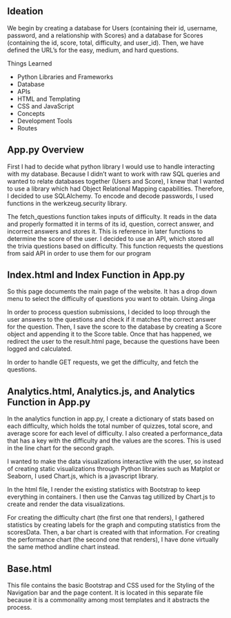 ## Ideation

We begin by creating a database for Users (containing their id, username, password, and a relationship with Scores) and a database for Scores (containing the id, score, total, difficulty, and user_id). Then, we have defined the URL’s for the easy, medium, and hard questions.

Things Learned
- Python Libraries and Frameworks
- Database
- APIs
- HTML and Templating
- CSS and JavaScript
- Concepts
- Development Tools
- Routes





## App.py Overview

First I had to decide what python library I would use to handle interacting with my database. Because I didn’t want to work with raw SQL queries and wanted to relate databases together (Users and Score), I knew that I wanted to use a library which had Object Relational Mapping capabilities. Therefore, I decided to use SQLAlchemy. To encode and decode passwords, I used functions in the werkzeug.security library.

The fetch_questions function takes inputs of difficulty. It reads in the data and properly formatted it in terms of its id, question, correct answer, and incorrect answers and stores it. This is reference in later functions to determine the score of the user. I decided to use an API, which stored all the trivia questions based on difficulty. This function requests the questions from said API in order to use them for our program


## Index.html and Index Function in App.py

So this page documents the main page of the website. It has a drop down menu to select the difficulty of questions you want to obtain. Using Jinga

In order to process question submissions, I decided to loop through the user answers to the questions and check if it matches the correct answer for the question. Then, I save the score to the database by creating a Score object and appending it to the Score table. Once that has happened, we redirect the user to the result.html page, because the questions have been logged and calculated.

In order to handle GET requests, we get the difficulty, and fetch the questions.


## Analytics.html, Analytics.js, and Analytics Function in App.py

In the analytics function in app.py, I create a dictionary of stats based on each difficulty, which holds the total number of quizzes, total score, and average score for each level of difficulty. I also created a performance_data that has a key with the difficulty and the values are the scores. This is used in the line chart for the second graph.

I wanted to make the data visualizations interactive with the user, so instead of creating static visualizations through Python libraries such as Matplot or Seaborn, I used Chart.js, which is a javascript library. 

In the html file, I render the existing statistics with Bootstrap to keep everything in containers. I then use the Canvas tag utillized by Chart.js to create and render the data visualizations.

For creating the difficulty chart (the first one that renders), I gathered statistics by creating labels for the graph and computing statistics from the scoresData. Then, a bar chart is created with that information. For creating the performance chart (the second one that renders), I have done virtually the same method andline chart instead.


## Base.html

This file contains the basic Bootstrap and CSS used for the Styling of the Navigation bar and the page content. It is located in this separate file because it is a commonality among most templates and it abstracts the process.
